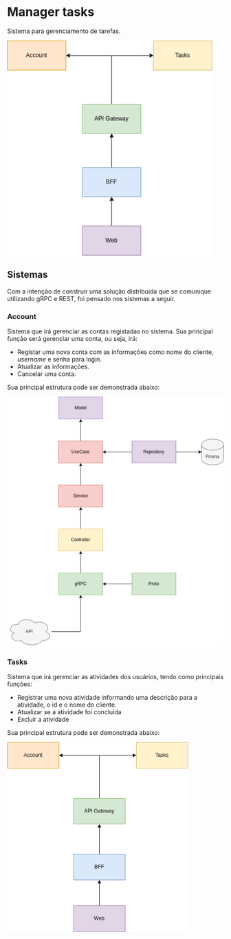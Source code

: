 # Manager tasks

Sistema para gerenciamento de tarefas.

<img src="./docs/global-arch.png" style="height:500px">

## Sistemas

Com a intenção de construir uma solução distribuida que se comunique utilizando gRPC e REST, foi pensado nos sistemas a seguir.

### Account

Sistema que irá gerenciar as contas registadas no sistema. Sua principal função será gerenciar uma conta, ou seja, irá:

- Registar uma nova conta com as informações como nome do cliente, _username_ e senha para login.
- Atualizar as informações.
- Cancelar uma conta.

Sua principal estrutura pode ser demonstrada abaixo:

<img src="./docs/account-arch.png">

### Tasks

Sistema que irá gerenciar as atividades dos usuários, tendo como principais funções:

- Registrar uma nova atividade informando uma descrição para a atividade, o id e o nome do cliente.
- Atualizar se a atividade foi concluída
- Excluir a atividade

Sua principal estrutura pode ser demonstrada abaixo:

<img src="./docs/tasks-arch.png">
